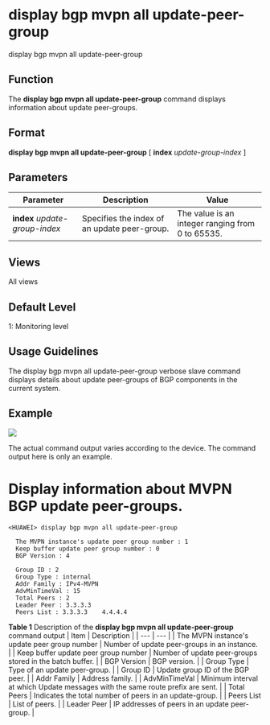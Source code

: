 display bgp mvpn all update-peer-group
======================================

display bgp mvpn all update-peer-group

Function
--------



The **display bgp mvpn all update-peer-group** command displays information about update peer-groups.




Format
------

**display bgp mvpn all update-peer-group** [ **index** *update-group-index* ]


Parameters
----------

| Parameter | Description | Value |
| --- | --- | --- |
| **index** *update-group-index* | Specifies the index of an update peer-group. | The value is an integer ranging from 0 to 65535. |



Views
-----

All views


Default Level
-------------

1: Monitoring level


Usage Guidelines
----------------

The display bgp mvpn all update-peer-group verbose slave command displays details about update peer-groups of BGP components in the current system.


Example
-------

![](../public_sys-resources/note_3.0-en-us.png) 

The actual command output varies according to the device. The command output here is only an example.


# Display information about MVPN BGP update peer-groups.
```
<HUAWEI> display bgp mvpn all update-peer-group

  The MVPN instance's update peer group number : 1
  Keep buffer update peer group number : 0
  BGP Version : 4

  Group ID : 2
  Group Type : internal
  Addr Family : IPv4-MVPN
  AdvMinTimeVal : 15
  Total Peers : 2
  Leader Peer : 3.3.3.3
  Peers List : 3.3.3.3    4.4.4.4

```

**Table 1** Description of the **display bgp mvpn all update-peer-group** command output
| Item | Description |
| --- | --- |
| The MVPN instance's update peer group number | Number of update peer-groups in an instance. |
| Keep buffer update peer group number | Number of update peer-groups stored in the batch buffer. |
| BGP Version | BGP version. |
| Group Type | Type of an update peer-group. |
| Group ID | Update group ID of the BGP peer. |
| Addr Family | Address family. |
| AdvMinTimeVal | Minimum interval at which Update messages with the same route prefix are sent. |
| Total Peers | Indicates the total number of peers in an update-group. |
| Peers List | List of peers. |
| Leader Peer | IP addresses of peers in an update peer-group. |